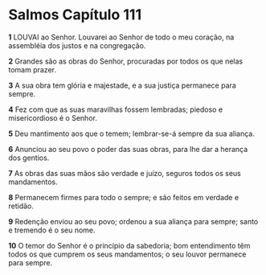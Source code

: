 # Salmos Capítulo 111

**1** 	LOUVAI ao Senhor. Louvarei ao Senhor de todo o meu coração, na assembléia dos justos e na congregação.

**2** 	Grandes são as obras do Senhor, procuradas por todos os que nelas tomam prazer.

**3** 	A sua obra tem glória e majestade, e a sua justiça permanece para sempre.

**4** 	Fez com que as suas maravilhas fossem lembradas; piedoso e misericordioso é o Senhor.

**5** 	Deu mantimento aos que o temem; lembrar-se-á sempre da sua aliança.

**6** 	Anunciou ao seu povo o poder das suas obras, para lhe dar a herança dos gentios.

**7** 	As obras das suas mãos são verdade e juízo, seguros todos os seus mandamentos.

**8** 	Permanecem firmes para todo o sempre; e são feitos em verdade e retidão.

**9** 	Redenção enviou ao seu povo; ordenou a sua aliança para sempre; santo e tremendo é o seu nome.

**10** 	O temor do Senhor é o princípio da sabedoria; bom entendimento têm todos os que cumprem os seus mandamentos; o seu louvor permanece para sempre.

